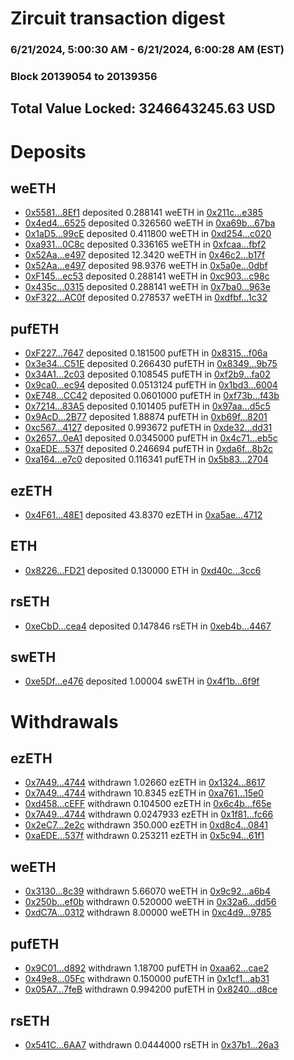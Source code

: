 # Zircuit transaction digest
### 6/21/2024, 5:00:30 AM - 6/21/2024, 6:00:28 AM (EST)
### Block 20139054 to 20139356

## Total Value Locked: 3246643245.63 USD

# Deposits
## weETH
- [0x5581...8Ef1](https://etherscan.io/address/0x55817d54a682215453c085cCD30d80DD2d9b8Ef1) deposited 0.288141 weETH in [0x211c...e385](https://etherscan.io/tx/0x55817d54a682215453c085cCD30d80DD2d9b8Ef1)
- [0x4ed4...6525](https://etherscan.io/address/0x4ed4779F14cfb48E2b267eF99c438Cb308486525) deposited 0.326560 weETH in [0xa69b...67ba](https://etherscan.io/tx/0x4ed4779F14cfb48E2b267eF99c438Cb308486525)
- [0x1aD5...99cE](https://etherscan.io/address/0x1aD552871ecc336987c3DB8FC278f2AF008f99cE) deposited 0.411800 weETH in [0xd254...c020](https://etherscan.io/tx/0x1aD552871ecc336987c3DB8FC278f2AF008f99cE)
- [0xa931...0C8c](https://etherscan.io/address/0xa931BCFCFEFb965D19065264257F5A3584d80C8c) deposited 0.336165 weETH in [0xfcaa...fbf2](https://etherscan.io/tx/0xa931BCFCFEFb965D19065264257F5A3584d80C8c)
- [0x52Aa...e497](https://etherscan.io/address/0x52Aa899454998Be5b000Ad077a46Bbe360F4e497) deposited 12.3420 weETH in [0x46c2...b17f](https://etherscan.io/tx/0x52Aa899454998Be5b000Ad077a46Bbe360F4e497)
- [0x52Aa...e497](https://etherscan.io/address/0x52Aa899454998Be5b000Ad077a46Bbe360F4e497) deposited 98.9376 weETH in [0x5a0e...0dbf](https://etherscan.io/tx/0x52Aa899454998Be5b000Ad077a46Bbe360F4e497)
- [0xF145...ec53](https://etherscan.io/address/0xF145cF6807967cd3aFF65F3396c5C8E027a2ec53) deposited 0.288141 weETH in [0xc903...c98c](https://etherscan.io/tx/0xF145cF6807967cd3aFF65F3396c5C8E027a2ec53)
- [0x435c...0315](https://etherscan.io/address/0x435ce16533f80b7Df575BCcC18fBc503B8640315) deposited 0.288141 weETH in [0x7ba0...963e](https://etherscan.io/tx/0x435ce16533f80b7Df575BCcC18fBc503B8640315)
- [0xF322...AC0f](https://etherscan.io/address/0xF322d43ac789B92ab1cbb63EA05C32Bb7437AC0f) deposited 0.278537 weETH in [0xdfbf...1c32](https://etherscan.io/tx/0xF322d43ac789B92ab1cbb63EA05C32Bb7437AC0f)
## pufETH
- [0xF227...7647](https://etherscan.io/address/0xF227c63b06E8a2112DfFffdc8931aFd94F9F7647) deposited 0.181500 pufETH in [0x8315...f06a](https://etherscan.io/tx/0xF227c63b06E8a2112DfFffdc8931aFd94F9F7647)
- [0x3e34...C51E](https://etherscan.io/address/0x3e346445F058ca44E721023Da96583a695A8C51E) deposited 0.266430 pufETH in [0x8349...9b75](https://etherscan.io/tx/0x3e346445F058ca44E721023Da96583a695A8C51E)
- [0x34A1...2c03](https://etherscan.io/address/0x34A121c9e58c425E7dCcB2E2dAdC178fF3A92c03) deposited 0.108545 pufETH in [0xf2b9...fa02](https://etherscan.io/tx/0x34A121c9e58c425E7dCcB2E2dAdC178fF3A92c03)
- [0x9ca0...ec94](https://etherscan.io/address/0x9ca08b07042f7FbC042e0bc0e34751506840ec94) deposited 0.0513124 pufETH in [0x1bd3...6004](https://etherscan.io/tx/0x9ca08b07042f7FbC042e0bc0e34751506840ec94)
- [0xE748...CC42](https://etherscan.io/address/0xE748427ebB1374B421CA60f731f5ce9727C4CC42) deposited 0.0601000 pufETH in [0xf73b...f43b](https://etherscan.io/tx/0xE748427ebB1374B421CA60f731f5ce9727C4CC42)
- [0x7214...83A5](https://etherscan.io/address/0x7214E37eF397Dd58b95888C6B7eBCA5629bd83A5) deposited 0.101405 pufETH in [0x97aa...d5c5](https://etherscan.io/tx/0x7214E37eF397Dd58b95888C6B7eBCA5629bd83A5)
- [0x9AcD...2B77](https://etherscan.io/address/0x9AcDA0bbC8E2Be53db230B1Fa7E1743262842B77) deposited 1.88874 pufETH in [0xb69f...8201](https://etherscan.io/tx/0x9AcDA0bbC8E2Be53db230B1Fa7E1743262842B77)
- [0xc567...4127](https://etherscan.io/address/0xc567CF20E8CD8948c8b8FFe7cdc92dC670bB4127) deposited 0.993672 pufETH in [0xde32...dd31](https://etherscan.io/tx/0xc567CF20E8CD8948c8b8FFe7cdc92dC670bB4127)
- [0x2657...0eA1](https://etherscan.io/address/0x26573A866FFc4DACF5CDd42c8E82d6aAb23f0eA1) deposited 0.0345000 pufETH in [0x4c71...eb5c](https://etherscan.io/tx/0x26573A866FFc4DACF5CDd42c8E82d6aAb23f0eA1)
- [0xaEDE...537f](https://etherscan.io/address/0xaEDEB294e463aF330876537f6544F43F9Bd2537f) deposited 0.246694 pufETH in [0xda6f...8b2c](https://etherscan.io/tx/0xaEDEB294e463aF330876537f6544F43F9Bd2537f)
- [0xa164...e7c0](https://etherscan.io/address/0xa16466C1cbA562953146f4985131FbA4606ae7c0) deposited 0.116341 pufETH in [0x5b83...2704](https://etherscan.io/tx/0xa16466C1cbA562953146f4985131FbA4606ae7c0)
## ezETH
- [0x4F61...48E1](https://etherscan.io/address/0x4F618e8069FFBEe1b42566429e267647721D48E1) deposited 43.8370 ezETH in [0xa5ae...4712](https://etherscan.io/tx/0x4F618e8069FFBEe1b42566429e267647721D48E1)
## ETH
- [0x8226...FD21](https://etherscan.io/address/0x8226e510B4137ed05c745C28C879b602dC10FD21) deposited 0.130000 ETH in [0xd40c...3cc6](https://etherscan.io/tx/0x8226e510B4137ed05c745C28C879b602dC10FD21)
## rsETH
- [0xeCbD...cea4](https://etherscan.io/address/0xeCbD7649D8893e894c9a66799F374f8Fe1f1cea4) deposited 0.147846 rsETH in [0xeb4b...4467](https://etherscan.io/tx/0xeCbD7649D8893e894c9a66799F374f8Fe1f1cea4)
## swETH
- [0xe5Df...e476](https://etherscan.io/address/0xe5Df9CB494C5b5DE80255F2BB1B83A464f0Ee476) deposited 1.00004 swETH in [0x4f1b...6f9f](https://etherscan.io/tx/0xe5Df9CB494C5b5DE80255F2BB1B83A464f0Ee476)
# Withdrawals
## ezETH
- [0x7A49...4744](https://etherscan.io/address/0x7A493Be5c2ce014cD049Bf178a1ac0Db1B434744) withdrawn 1.02660 ezETH in [0x1324...8617](https://etherscan.io/tx/0x7A493Be5c2ce014cD049Bf178a1ac0Db1B434744)
- [0x7A49...4744](https://etherscan.io/address/0x7A493Be5c2ce014cD049Bf178a1ac0Db1B434744) withdrawn 10.8345 ezETH in [0xa761...15e0](https://etherscan.io/tx/0x7A493Be5c2ce014cD049Bf178a1ac0Db1B434744)
- [0xd458...cEFF](https://etherscan.io/address/0xd4581dE2832643d8901aA1Ed01D76aFde6fAcEFF) withdrawn 0.104500 ezETH in [0x6c4b...f65e](https://etherscan.io/tx/0xd4581dE2832643d8901aA1Ed01D76aFde6fAcEFF)
- [0x7A49...4744](https://etherscan.io/address/0x7A493Be5c2ce014cD049Bf178a1ac0Db1B434744) withdrawn 0.0247933 ezETH in [0x1f81...fc66](https://etherscan.io/tx/0x7A493Be5c2ce014cD049Bf178a1ac0Db1B434744)
- [0x2eC7...2e2c](https://etherscan.io/address/0x2eC7089E6E31250bFf9811a1729c5C84D6792e2c) withdrawn 350.000 ezETH in [0xd8c4...0841](https://etherscan.io/tx/0x2eC7089E6E31250bFf9811a1729c5C84D6792e2c)
- [0xaEDE...537f](https://etherscan.io/address/0xaEDEB294e463aF330876537f6544F43F9Bd2537f) withdrawn 0.253211 ezETH in [0x5c94...61f1](https://etherscan.io/tx/0xaEDEB294e463aF330876537f6544F43F9Bd2537f)
## weETH
- [0x3130...8c39](https://etherscan.io/address/0x31304cCDd28E62eF552824db08a350D752068c39) withdrawn 5.66070 weETH in [0x9c92...a6b4](https://etherscan.io/tx/0x31304cCDd28E62eF552824db08a350D752068c39)
- [0x250b...ef0b](https://etherscan.io/address/0x250b0f287340A8a243BB78bbc96f054F7D86ef0b) withdrawn 0.520000 weETH in [0x32a6...dd56](https://etherscan.io/tx/0x250b0f287340A8a243BB78bbc96f054F7D86ef0b)
- [0xdC7A...0312](https://etherscan.io/address/0xdC7Aa225964267c7E0EfB35f4931426209E90312) withdrawn 8.00000 weETH in [0xc4d9...9785](https://etherscan.io/tx/0xdC7Aa225964267c7E0EfB35f4931426209E90312)
## pufETH
- [0x9C01...d892](https://etherscan.io/address/0x9C01b839c6091E519FD4749efA8B81E190c6d892) withdrawn 1.18700 pufETH in [0xaa62...cae2](https://etherscan.io/tx/0x9C01b839c6091E519FD4749efA8B81E190c6d892)
- [0x49e8...05Fc](https://etherscan.io/address/0x49e82C4756788Cc53535836Db6a8684Cf56B05Fc) withdrawn 0.150000 pufETH in [0x1cf1...ab31](https://etherscan.io/tx/0x49e82C4756788Cc53535836Db6a8684Cf56B05Fc)
- [0x05A7...7feB](https://etherscan.io/address/0x05A793779CCDDf1b3C10264934C69a9061c67feB) withdrawn 0.994200 pufETH in [0x8240...d8ce](https://etherscan.io/tx/0x05A793779CCDDf1b3C10264934C69a9061c67feB)
## rsETH
- [0x541C...6AA7](https://etherscan.io/address/0x541CeeDEd157F6590BeFa1b6A34ab87bEda66AA7) withdrawn 0.0444000 rsETH in [0x37b1...26a3](https://etherscan.io/tx/0x541CeeDEd157F6590BeFa1b6A34ab87bEda66AA7)

